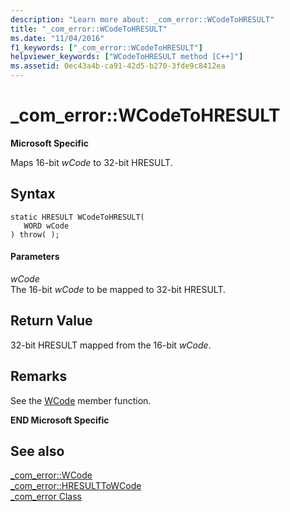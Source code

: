 ```yaml
---
description: "Learn more about: _com_error::WCodeToHRESULT"
title: "_com_error::WCodeToHRESULT"
ms.date: "11/04/2016"
f1_keywords: ["_com_error::WCodeToHRESULT"]
helpviewer_keywords: ["WCodeToHRESULT method [C++]"]
ms.assetid: 0ec43a4b-ca91-42d5-b270-3fde9c8412ea
---
```

# _com_error::WCodeToHRESULT

**Microsoft Specific**

Maps 16-bit *wCode* to 32-bit HRESULT.

## Syntax

```
static HRESULT WCodeToHRESULT(
   WORD wCode
) throw( );
```

#### Parameters

*wCode*<br/>
The 16-bit *wCode* to be mapped to 32-bit HRESULT.

## Return Value

32-bit HRESULT mapped from the 16-bit *wCode*.

## Remarks

See the [WCode](../cpp/com-error-wcode.md) member function.

**END Microsoft Specific**

## See also

[_com_error::WCode](../cpp/com-error-wcode.md)<br/>
[_com_error::HRESULTToWCode](../cpp/com-error-hresulttowcode.md)<br/>
[_com_error Class](../cpp/com-error-class.md)

